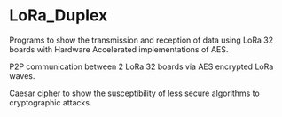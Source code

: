 # LoRa_Duplex
Programs to show the transmission and reception of data using LoRa 32 boards with Hardware Accelerated implementations of AES.

P2P communication between 2 LoRa 32 boards via AES encrypted LoRa waves.

Caesar cipher to show the susceptibility of less secure algorithms to cryptographic attacks.
